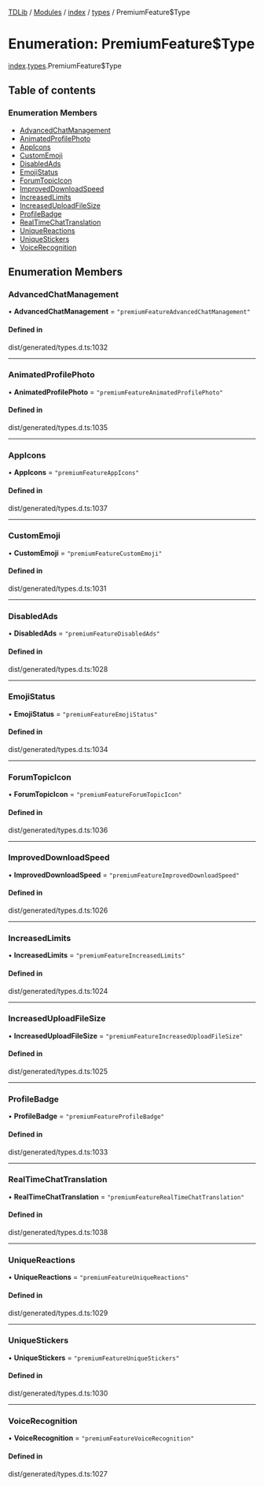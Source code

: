 [TDLib](../README.md) / [Modules](../modules.md) / [index](../modules/index.md) / [types](../modules/index.types.md) / PremiumFeature$Type

# Enumeration: PremiumFeature$Type

[index](../modules/index.md).[types](../modules/index.types.md).PremiumFeature$Type

## Table of contents

### Enumeration Members

- [AdvancedChatManagement](index.types.PremiumFeature_Type.md#advancedchatmanagement)
- [AnimatedProfilePhoto](index.types.PremiumFeature_Type.md#animatedprofilephoto)
- [AppIcons](index.types.PremiumFeature_Type.md#appicons)
- [CustomEmoji](index.types.PremiumFeature_Type.md#customemoji)
- [DisabledAds](index.types.PremiumFeature_Type.md#disabledads)
- [EmojiStatus](index.types.PremiumFeature_Type.md#emojistatus)
- [ForumTopicIcon](index.types.PremiumFeature_Type.md#forumtopicicon)
- [ImprovedDownloadSpeed](index.types.PremiumFeature_Type.md#improveddownloadspeed)
- [IncreasedLimits](index.types.PremiumFeature_Type.md#increasedlimits)
- [IncreasedUploadFileSize](index.types.PremiumFeature_Type.md#increaseduploadfilesize)
- [ProfileBadge](index.types.PremiumFeature_Type.md#profilebadge)
- [RealTimeChatTranslation](index.types.PremiumFeature_Type.md#realtimechattranslation)
- [UniqueReactions](index.types.PremiumFeature_Type.md#uniquereactions)
- [UniqueStickers](index.types.PremiumFeature_Type.md#uniquestickers)
- [VoiceRecognition](index.types.PremiumFeature_Type.md#voicerecognition)

## Enumeration Members

### AdvancedChatManagement

• **AdvancedChatManagement** = ``"premiumFeatureAdvancedChatManagement"``

#### Defined in

dist/generated/types.d.ts:1032

___

### AnimatedProfilePhoto

• **AnimatedProfilePhoto** = ``"premiumFeatureAnimatedProfilePhoto"``

#### Defined in

dist/generated/types.d.ts:1035

___

### AppIcons

• **AppIcons** = ``"premiumFeatureAppIcons"``

#### Defined in

dist/generated/types.d.ts:1037

___

### CustomEmoji

• **CustomEmoji** = ``"premiumFeatureCustomEmoji"``

#### Defined in

dist/generated/types.d.ts:1031

___

### DisabledAds

• **DisabledAds** = ``"premiumFeatureDisabledAds"``

#### Defined in

dist/generated/types.d.ts:1028

___

### EmojiStatus

• **EmojiStatus** = ``"premiumFeatureEmojiStatus"``

#### Defined in

dist/generated/types.d.ts:1034

___

### ForumTopicIcon

• **ForumTopicIcon** = ``"premiumFeatureForumTopicIcon"``

#### Defined in

dist/generated/types.d.ts:1036

___

### ImprovedDownloadSpeed

• **ImprovedDownloadSpeed** = ``"premiumFeatureImprovedDownloadSpeed"``

#### Defined in

dist/generated/types.d.ts:1026

___

### IncreasedLimits

• **IncreasedLimits** = ``"premiumFeatureIncreasedLimits"``

#### Defined in

dist/generated/types.d.ts:1024

___

### IncreasedUploadFileSize

• **IncreasedUploadFileSize** = ``"premiumFeatureIncreasedUploadFileSize"``

#### Defined in

dist/generated/types.d.ts:1025

___

### ProfileBadge

• **ProfileBadge** = ``"premiumFeatureProfileBadge"``

#### Defined in

dist/generated/types.d.ts:1033

___

### RealTimeChatTranslation

• **RealTimeChatTranslation** = ``"premiumFeatureRealTimeChatTranslation"``

#### Defined in

dist/generated/types.d.ts:1038

___

### UniqueReactions

• **UniqueReactions** = ``"premiumFeatureUniqueReactions"``

#### Defined in

dist/generated/types.d.ts:1029

___

### UniqueStickers

• **UniqueStickers** = ``"premiumFeatureUniqueStickers"``

#### Defined in

dist/generated/types.d.ts:1030

___

### VoiceRecognition

• **VoiceRecognition** = ``"premiumFeatureVoiceRecognition"``

#### Defined in

dist/generated/types.d.ts:1027
